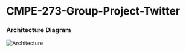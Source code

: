 # CMPE-273-Group-Project-Twitter

### Architecture Diagram
![Architecture](https://github.com/khanayazahmad/CMPE-273-Group-Project-Twitter/blob/master/TwitterArchitecture.jpg)
